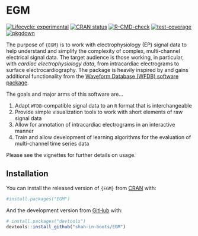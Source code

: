 
<!-- README.md is generated from README.Rmd. Please edit that file -->

# EGM

<!-- badges: start -->

[![Lifecycle:
experimental](https://img.shields.io/badge/lifecycle-experimental-orange.svg)](https://lifecycle.r-lib.org/articles/stages.html#experimental)
[![CRAN
status](https://www.r-pkg.org/badges/version/EGM)](https://CRAN.R-project.org/package=EGM)
[![R-CMD-check](https://github.com/shah-in-boots/EGM/actions/workflows/R-CMD-check.yaml/badge.svg)](https://github.com/shah-in-boots/EGM/actions/workflows/R-CMD-check.yaml)
[![test-coverage](https://github.com/shah-in-boots/EGM/actions/workflows/test-coverage.yaml/badge.svg)](https://github.com/shah-in-boots/EGM/actions/workflows/test-coverage.yaml)
[![pkgdown](https://github.com/shah-in-boots/EGM/actions/workflows/pkgdown.yaml/badge.svg)](https://github.com/shah-in-boots/EGM/actions/workflows/pkgdown.yaml)
<!-- badges: end -->

The purpose of `{EGM}` is to work with electrophysiology (EP) signal
data to help understand and simplify the complexity of complex,
multi-channel electrical signal data. The target audience is those
working, in particular, with *cardiac electrophysiology data*, from
intracardiac electrograms to surface electrocardiography. The package is
heavily inspired by and gains additional functionality from the
[Waveform Database (WFDB) software
package](https://physionet.org/content/wfdb/10.7.0/).

The goals and major arms of this software are…

1.  Adapt `WFDB`-compatible signal data to an `R` format that is
    interchangeable
2.  Provide simple visualization tools to work with short elements of
    raw signal data
3.  Allow for annotation of intracardiac electrograms in an interactive
    manner
4.  Train and allow development of learning algorithms for the
    evaluation of multi-channel time series data

Please see the vignettes for further details on usage.

## Installation

You can install the released version of `{EGM}` from
[CRAN](https://CRAN.R-project.org) with:

``` r
#install.packages("EGM")
```

And the development version from [GitHub](https://github.com/) with:

``` r
# install.packages("devtools")
devtools::install_github("shah-in-boots/EGM")
```
